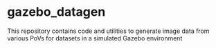 # gazebo_datagen
This repository contains code and utilities to generate image data from various PoVs for datasets in a simulated Gazebo environment
